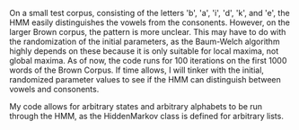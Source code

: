 On a small test corpus, consisting of the letters
'b', 'a', 'i', 'd', 'k', and 'e', the HMM easily distinguishes the 
vowels from the consonents. However, on the larger Brown corpus, the
pattern is more unclear. This may have to do with the randomization of the 
initial parameters, as the Baum-Welch algorithm highly depends on these because
it is only suitable for local maxima, not global maxima. 
As of now, the code runs for 100 iterations on the first
1000 words of the Brown Corpus. If time allows, I will tinker with the 
initial, randomized parameter values to see if the HMM can distinguish between
vowels and consonents.

My code allows for arbitrary states and arbitrary alphabets to be run through the HMM,
as the HiddenMarkov class is defined for arbitrary lists. 
